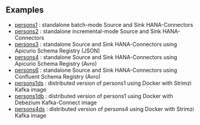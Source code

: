 ## Examples

* [persons1](persons1) : standalone batch-mode Source and Sink HANA-Connectors
* [persons2](persons2) : standalone incremental-mode Source and Sink HANA-Connectors
* [persons3](persons3) : standalone Source and Sink HANA-Connectors using Apicurio Schema Registry (JSON)
* [persons4](persons4) : standalone Source and Sink HANA-Connectors using Apicurio Schema Registry (Avro)
* [persons6](persons6) : standalone Source and Sink HANA-Connectors using Confluent Schema Registry (Avro)
* [persons1ds](persons1ds) : distributed version of persons1 using Docker with Strimzi Kafka image
* [persons1db](persons1db) : distributed version of persons1 using Docker with Debezium Kafka-Connect image
* [persons4ds](persons4ds) : distributed version of persons4 using Docker with Strimzi Kafka image
